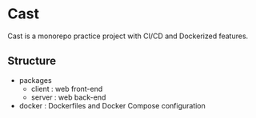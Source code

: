 # Cast

Cast is a monorepo practice project with CI/CD and Dockerized features.

## Structure

- packages
  - client : web front-end
  - server : web back-end
- docker : Dockerfiles and Docker Compose configuration
